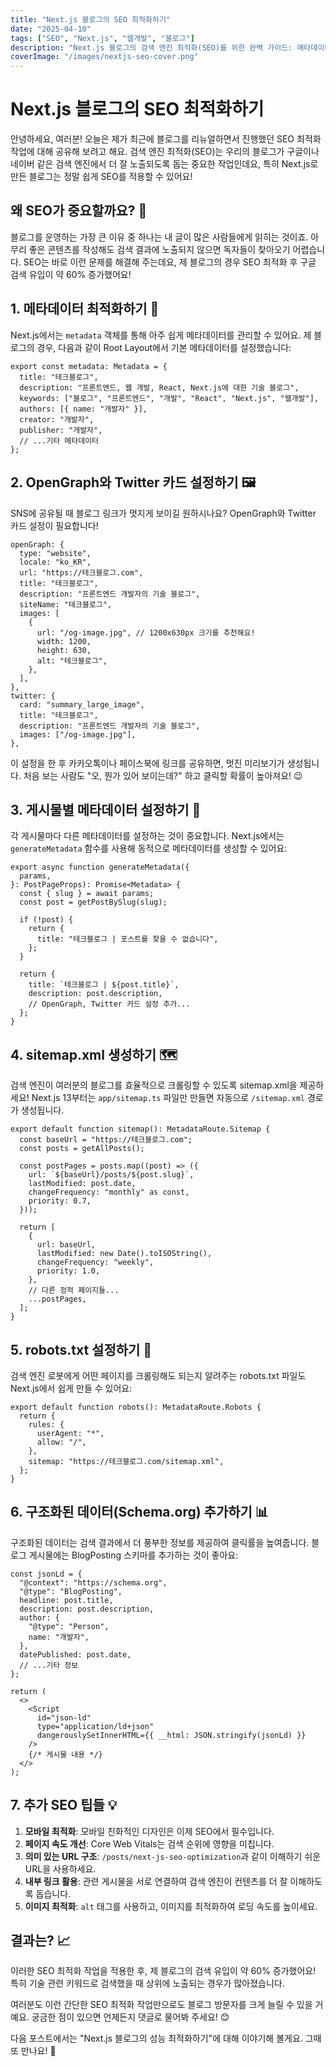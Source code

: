 ```yaml
---
title: "Next.js 블로그의 SEO 최적화하기"
date: "2025-04-10"
tags: ["SEO", "Next.js", "웹개발", "블로그"]
description: "Next.js 블로그의 검색 엔진 최적화(SEO)를 위한 완벽 가이드: 메타데이터, OpenGraph, 사이트맵, robots.txt 설정 방법"
coverImage: "/images/nextjs-seo-cover.png"
---
```


# Next.js 블로그의 SEO 최적화하기

안녕하세요, 여러분! 오늘은 제가 최근에 블로그를 리뉴얼하면서 진행했던 SEO 최적화 작업에 대해 공유해 보려고 해요. 검색 엔진 최적화(SEO)는 우리의 블로그가 구글이나 네이버 같은 검색 엔진에서 더 잘 노출되도록 돕는 중요한 작업인데요, 특히 Next.js로 만든 블로그는 정말 쉽게 SEO를 적용할 수 있어요!

## 왜 SEO가 중요할까요? 🤔

블로그를 운영하는 가장 큰 이유 중 하나는 내 글이 많은 사람들에게 읽히는 것이죠. 아무리 좋은 콘텐츠를 작성해도 검색 결과에 노출되지 않으면 독자들이 찾아오기 어렵습니다. SEO는 바로 이런 문제를 해결해 주는데요, 제 블로그의 경우 SEO 최적화 후 구글 검색 유입이 약 60% 증가했어요!

## 1. 메타데이터 최적화하기 📝

Next.js에서는 `metadata` 객체를 통해 아주 쉽게 메타데이터를 관리할 수 있어요. 제 블로그의 경우, 다음과 같이 Root Layout에서 기본 메타데이터를 설정했습니다:

```tsx
export const metadata: Metadata = {
  title: "테크블로그",
  description: "프론트엔드, 웹 개발, React, Next.js에 대한 기술 블로그",
  keywords: ["블로그", "프론트엔드", "개발", "React", "Next.js", "웹개발"],
  authors: [{ name: "개발자" }],
  creator: "개발자",
  publisher: "개발자",
  // ...기타 메타데이터
};
```

## 2. OpenGraph와 Twitter 카드 설정하기 🖼️

SNS에 공유될 때 블로그 링크가 멋지게 보이길 원하시나요? OpenGraph와 Twitter 카드 설정이 필요합니다!

```tsx
openGraph: {
  type: "website",
  locale: "ko_KR",
  url: "https://테크블로그.com",
  title: "테크블로그",
  description: "프론트엔드 개발자의 기술 블로그",
  siteName: "테크블로그",
  images: [
    {
      url: "/og-image.jpg", // 1200x630px 크기를 추천해요!
      width: 1200,
      height: 630,
      alt: "테크블로그",
    },
  ],
},
twitter: {
  card: "summary_large_image",
  title: "테크블로그",
  description: "프론트엔드 개발자의 기술 블로그",
  images: ["/og-image.jpg"],
},
```

이 설정을 한 후 카카오톡이나 페이스북에 링크를 공유하면, 멋진 미리보기가 생성됩니다. 처음 보는 사람도 "오, 뭔가 있어 보이는데?" 하고 클릭할 확률이 높아져요! 😉

## 3. 게시물별 메타데이터 설정하기 📝

각 게시물마다 다른 메타데이터를 설정하는 것이 중요합니다. Next.js에서는 `generateMetadata` 함수를 사용해 동적으로 메타데이터를 생성할 수 있어요:

```tsx
export async function generateMetadata({
  params,
}: PostPageProps): Promise<Metadata> {
  const { slug } = await params;
  const post = getPostBySlug(slug);

  if (!post) {
    return {
      title: "테크블로그 | 포스트를 찾을 수 없습니다",
    };
  }

  return {
    title: `테크블로그 | ${post.title}`,
    description: post.description,
    // OpenGraph, Twitter 카드 설정 추가...
  };
}
```

## 4. sitemap.xml 생성하기 🗺️

검색 엔진이 여러분의 블로그를 효율적으로 크롤링할 수 있도록 sitemap.xml을 제공하세요! Next.js 13부터는 `app/sitemap.ts` 파일만 만들면 자동으로 `/sitemap.xml` 경로가 생성됩니다.

```tsx
export default function sitemap(): MetadataRoute.Sitemap {
  const baseUrl = "https://테크블로그.com";
  const posts = getAllPosts();

  const postPages = posts.map((post) => ({
    url: `${baseUrl}/posts/${post.slug}`,
    lastModified: post.date,
    changeFrequency: "monthly" as const,
    priority: 0.7,
  }));

  return [
    {
      url: baseUrl,
      lastModified: new Date().toISOString(),
      changeFrequency: "weekly",
      priority: 1.0,
    },
    // 다른 정적 페이지들...
    ...postPages,
  ];
}
```

## 5. robots.txt 설정하기 🤖

검색 엔진 로봇에게 어떤 페이지를 크롤링해도 되는지 알려주는 robots.txt 파일도 Next.js에서 쉽게 만들 수 있어요:

```tsx
export default function robots(): MetadataRoute.Robots {
  return {
    rules: {
      userAgent: "*",
      allow: "/",
    },
    sitemap: "https://테크블로그.com/sitemap.xml",
  };
}
```

## 6. 구조화된 데이터(Schema.org) 추가하기 📊

구조화된 데이터는 검색 결과에서 더 풍부한 정보를 제공하여 클릭률을 높여줍니다. 블로그 게시물에는 BlogPosting 스키마를 추가하는 것이 좋아요:

```tsx
const jsonLd = {
  "@context": "https://schema.org",
  "@type": "BlogPosting",
  headline: post.title,
  description: post.description,
  author: {
    "@type": "Person",
    name: "개발자",
  },
  datePublished: post.date,
  // ...기타 정보
};

return (
  <>
    <Script
      id="json-ld"
      type="application/ld+json"
      dangerouslySetInnerHTML={{ __html: JSON.stringify(jsonLd) }}
    />
    {/* 게시물 내용 */}
  </>
);
```

## 7. 추가 SEO 팁들 💡

1. **모바일 최적화**: 모바일 친화적인 디자인은 이제 SEO에서 필수입니다.
2. **페이지 속도 개선**: Core Web Vitals는 검색 순위에 영향을 미칩니다.
3. **의미 있는 URL 구조**: `/posts/next-js-seo-optimization`과 같이 이해하기 쉬운 URL을 사용하세요.
4. **내부 링크 활용**: 관련 게시물을 서로 연결하여 검색 엔진이 컨텐츠를 더 잘 이해하도록 돕습니다.
5. **이미지 최적화**: `alt` 태그를 사용하고, 이미지를 최적화하여 로딩 속도를 높이세요.

## 결과는? 📈

이러한 SEO 최적화 작업을 적용한 후, 제 블로그의 검색 유입이 약 60% 증가했어요! 특히 기술 관련 키워드로 검색했을 때 상위에 노출되는 경우가 많아졌습니다.

여러분도 이런 간단한 SEO 최적화 작업만으로도 블로그 방문자를 크게 늘릴 수 있을 거예요. 궁금한 점이 있으면 언제든지 댓글로 물어봐 주세요! 😊

다음 포스트에서는 "Next.js 블로그의 성능 최적화하기"에 대해 이야기해 볼게요. 그때 또 만나요! 👋
